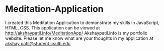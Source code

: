 # Meditation-Application
I created this Meditation Application to demonstrate my skills in JavaScript, HTML, CSS.
This application can be viewed at http://akshaypatil.info/MeditationApp/
Akshaypatil.info is my portfolio website. 
Please let me know what are your thoughts in my application at akshay.patil@student.csulb.edu
